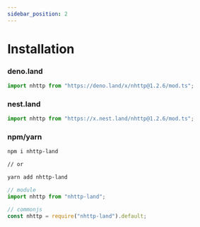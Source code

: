 ```yaml
---
sidebar_position: 2
---
```


# Installation

### deno.land

```ts
import nhttp from "https://deno.land/x/nhttp@1.2.6/mod.ts";
```

### nest.land

```ts
import nhttp from "https://x.nest.land/nhttp@1.2.6/mod.ts";
```

### npm/yarn

```bash
npm i nhttp-land

// or

yarn add nhttp-land
```

```ts
// module
import nhttp from "nhttp-land";

// commonjs
const nhttp = require("nhttp-land").default;
```